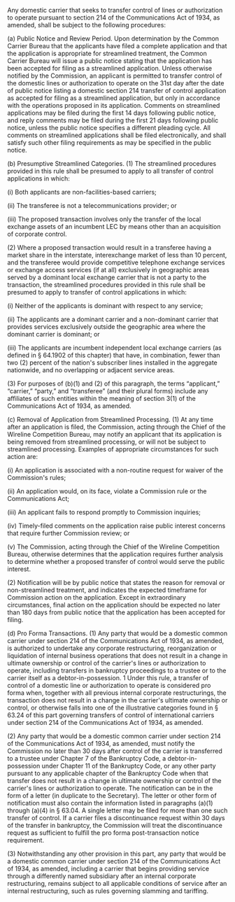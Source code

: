 Any domestic carrier that seeks to transfer control of lines or authorization to operate pursuant to section 214 of the Communications Act of 1934, as amended, shall be subject to the following procedures:

(a) Public Notice and Review Period. Upon determination by the Common Carrier Bureau that the applicants have filed a complete application and that the application is appropriate for streamlined treatment, the Common Carrier Bureau will issue a public notice stating that the application has been accepted for filing as a streamlined application. Unless otherwise notified by the Commission, an applicant is permitted to transfer control of the domestic lines or authorization to operate on the 31st day after the date of public notice listing a domestic section 214 transfer of control application as accepted for filing as a streamlined application, but only in accordance with the operations proposed in its application. Comments on streamlined applications may be filed during the first 14 days following public notice, and reply comments may be filed during the first 21 days following public notice, unless the public notice specifies a different pleading cycle. All comments on streamlined applications shall be filed electronically, and shall satisfy such other filing requirements as may be specified in the public notice.

(b) Presumptive Streamlined Categories. (1) The streamlined procedures provided in this rule shall be presumed to apply to all transfer of control applications in which:

(i) Both applicants are non-facilities-based carriers;

(ii) The transferee is not a telecommunications provider; or

(iii) The proposed transaction involves only the transfer of the local exchange assets of an incumbent LEC by means other than an acquisition of corporate control.

(2) Where a proposed transaction would result in a transferee having a market share in the interstate, interexchange market of less than 10 percent, and the transferee would provide competitive telephone exchange services or exchange access services (if at all) exclusively in geographic areas served by a dominant local exchange carrier that is not a party to the transaction, the streamlined procedures provided in this rule shall be presumed to apply to transfer of control applications in which:

(i) Neither of the applicants is dominant with respect to any service;

(ii) The applicants are a dominant carrier and a non-dominant carrier that provides services exclusively outside the geographic area where the dominant carrier is dominant; or

(iii) The applicants are incumbent independent local exchange carriers (as defined in § 64.1902 of this chapter) that have, in combination, fewer than two (2) percent of the nation's subscriber lines installed in the aggregate nationwide, and no overlapping or adjacent service areas.

(3) For purposes of (b)(1) and (2) of this paragraph, the terms “applicant,” “carrier,” “party,” and “transferee” (and their plural forms) include any affiliates of such entities within the meaning of section 3(1) of the Communications Act of 1934, as amended.

(c) Removal of Application from Streamlined Processing. (1) At any time after an application is filed, the Commission, acting through the Chief of the Wireline Competition Bureau, may notify an applicant that its application is being removed from streamlined processing, or will not be subject to streamlined processing. Examples of appropriate circumstances for such action are:

(i) An application is associated with a non-routine request for waiver of the Commission's rules;

(ii) An application would, on its face, violate a Commission rule or the Communications Act;

(iii) An applicant fails to respond promptly to Commission inquiries;

(iv) Timely-filed comments on the application raise public interest concerns that require further Commission review; or

(v) The Commission, acting through the Chief of the Wireline Competition Bureau, otherwise determines that the application requires further analysis to determine whether a proposed transfer of control would serve the public interest.

(2) Notification will be by public notice that states the reason for removal or non-streamlined treatment, and indicates the expected timeframe for Commission action on the application. Except in extraordinary circumstances, final action on the application should be expected no later than 180 days from public notice that the application has been accepted for filing.
              

(d) Pro Forma Transactions. (1) Any party that would be a domestic common carrier under section 214 of the Communications Act of 1934, as amended, is authorized to undertake any corporate restructuring, reorganization or liquidation of internal business operations that does not result in a change in ultimate ownership or control of the carrier's lines or authorization to operate, including transfers in bankruptcy proceedings to a trustee or to the carrier itself as a debtor-in-possession. 1
                 Under this rule, a transfer of control of a domestic line or authorization to operate is considered pro forma when, together with all previous internal corporate restructurings, the transaction does not result in a change in the carrier's ultimate ownership or control, or otherwise falls into one of the illustrative categories found in § 63.24 of this part governing transfers of control of international carriers under section 214 of the Communications Act of 1934, as amended.

(2) Any party that would be a domestic common carrier under section 214 of the Communications Act of 1934, as amended, must notify the Commission no later than 30 days after control of the carrier is transferred to a trustee under Chapter 7 of the Bankruptcy Code, a debtor-in-possession under Chapter 11 of the Bankruptcy Code, or any other party pursuant to any applicable chapter of the Bankruptcy Code when that transfer does not result in a change in ultimate ownership or control of the carrier's lines or authorization to operate. The notification can be in the form of a letter (in duplicate to the Secretary). The letter or other form of notification must also contain the information listed in paragraphs (a)(1) through (a)(4) in § 63.04. A single letter may be filed for more than one such transfer of control. If a carrier files a discontinuance request within 30 days of the transfer in bankruptcy, the Commission will treat the discontinuance request as sufficient to fulfill the pro forma post-transaction notice requirement.

(3) Notwithstanding any other provision in this part, any party that would be a domestic common carrier under section 214 of the Communications Act of 1934, as amended, including a carrier that begins providing service through a differently named subsidiary after an internal corporate restructuring, remains subject to all applicable conditions of service after an internal restructuring, such as rules governing slamming and tariffing.


